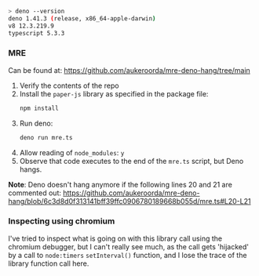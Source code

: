 ```sh
> deno --version
deno 1.41.3 (release, x86_64-apple-darwin)
v8 12.3.219.9
typescript 5.3.3
```

### MRE
Can be found at: https://github.com/aukeroorda/mre-deno-hang/tree/main

1. Verify the contents of the repo
2. Install the `paper-js` library as specified in the package file:
    ```sh
    npm install
    ```
3. Run deno:
    ```sh
    deno run mre.ts
    ```
4. Allow reading of `node_modules`: `y`
5. Observe that code executes to the end of the `mre.ts` script, but Deno hangs.


__Note__: 
Deno doesn't hang anymore if the following lines 20 and 21 are commented out: https://github.com/aukeroorda/mre-deno-hang/blob/6c3d8d0f313141bff39ffc0906780189668b055d/mre.ts#L20-L21

### Inspecting using chromium
I've tried to inspect what is going on with this library call using the chromium debugger, but I can't really see much, as the call gets 'hijacked' by a call to `node:timers` `setInterval()` function, and I lose the trace of the library function call here.
